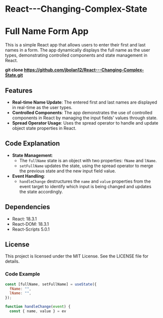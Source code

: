 # React---Changing-Complex-State

# Full Name Form App

This is a simple React app that allows users to enter their first and last names in a form. The app dynamically displays the full name as the user types, demonstrating controlled components and state management in React.

**git clone https://github.com/jbolan12/React---Changing-Complex-State.git**

## Features

- **Real-time Name Update**: The entered first and last names are displayed in real-time as the user types.
- **Controlled Components**: The app demonstrates the use of controlled components in React by managing the input fields' values through state.
- **Spread Operator Usage**: Uses the spread operator to handle and update object state properties in React.

## Code Explanation

- **State Management**:
  - The `fullName` state is an object with two properties: `fName` and `lName`.
  - `setFullName` updates the state, using the spread operator to merge the previous state and the new input field value.
- **Event Handling**:
  - `handleChange` destructures the `name` and `value` properties from the event target to identify which input is being changed and updates the state accordingly.
 
## Dependencies
- React: 18.3.1
- React-DOM: 18.3.1
- React-Scripts 5.0.1

## License
This project is licensed under the MIT License. See the LICENSE file for details.

### Code Example

```javascript
const [fullName, setFullName] = useState({
  fName: "",
  lName: "",
});

function handleChange(event) {
  const { name, value } = ev
